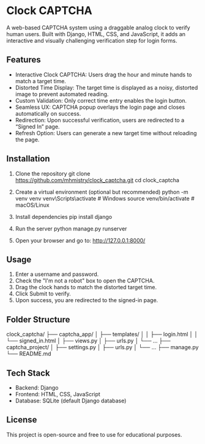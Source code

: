 # Clock CAPTCHA
A web-based CAPTCHA system using a draggable analog clock to verify human users. Built with Django, HTML, CSS, and JavaScript, it adds an interactive and visually challenging verification step for login forms.  

## Features
- Interactive Clock CAPTCHA: Users drag the hour and minute hands to match a target time.
- Distorted Time Display: The target time is displayed as a noisy, distorted image to prevent automated reading.
- Custom Validation: Only correct time entry enables the login button.
- Seamless UX: CAPTCHA popup overlays the login page and closes automatically on success.
- Redirection: Upon successful verification, users are redirected to a “Signed In” page.
- Refresh Option: Users can generate a new target time without reloading the page.

## Installation
1. Clone the repository
    git clone https://github.com/mhmistry/clock_captcha.git
    cd clock_captcha

2. Create a virtual environment (optional but recommended)
    python -m venv venv
    venv\Scripts\activate # Windows
    source venv/bin/activate # macOS/Linux

3. Install dependencies
    pip install django

4. Run the server
    python manage.py runserver

5. Open your browser and go to:
    http://127.0.0.1:8000/


## Usage
1. Enter a username and password.
2. Check the "I'm not a robot" box to open the CAPTCHA.
3. Drag the clock hands to match the distorted target time.
4. Click Submit to verify.
5. Upon success, you are redirected to the signed-in page.

## Folder Structure
clock_captcha/
├── captcha_app/
│ ├── templates/
│ │ ├── login.html
│ │ └── signed_in.html
│ ├── views.py
│ ├── urls.py
│ └── ...
├── captcha_project/
│ ├── settings.py
│ ├── urls.py
│ └── ...
├── manage.py
└── README.md

## Tech Stack
- Backend: Django
- Frontend: HTML, CSS, JavaScript
- Database: SQLite (default Django database)

## License
This project is open-source and free to use for educational purposes.

   

